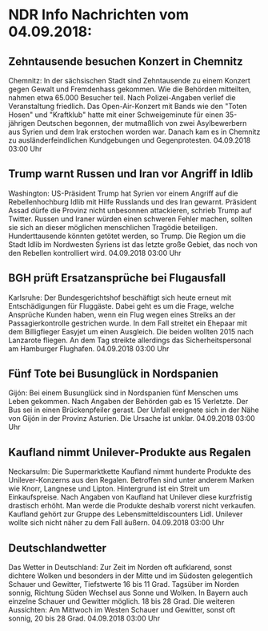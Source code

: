 # NDR Info Nachrichten vom 04.09.2018:


## Zehntausende besuchen Konzert in Chemnitz
Chemnitz: In der sächsischen Stadt sind Zehntausende zu einem Konzert gegen Gewalt und Fremdenhass gekommen. Wie die Behörden mitteilten, nahmen etwa 65.000 Besucher teil. Nach Polizei-Angaben verlief die Veranstaltung friedlich. Das Open-Air-Konzert mit Bands wie den "Toten Hosen" und "Kraftklub" hatte mit einer Schweigeminute für einen 35-jährigen Deutschen begonnen, der mutmaßlich von zwei Asylbewerbern aus Syrien und dem Irak erstochen worden war. Danach kam es in Chemnitz zu ausländerfeindlichen Kundgebungen und Gegenprotesten. 04.09.2018 03:00 Uhr 

## Trump warnt Russen und Iran vor Angriff in Idlib
Washington:   US-Präsident Trump hat Syrien vor einem Angriff auf die Rebellenhochburg Idlib mit Hilfe Russlands und des Iran gewarnt. Präsident Assad dürfe die Provinz nicht unbesonnen attackieren, schrieb Trump auf Twitter. Russen und Iraner würden einen schweren Fehler machen, sollten sie sich an dieser möglichen menschlichen Tragödie beteiligen. Hunderttausende könnten getötet werden, so Trump. Die Region um die Stadt Idlib im Nordwesten Syriens ist das letzte große Gebiet, das noch von den Rebellen kontrolliert wird. 04.09.2018 03:00 Uhr 

## BGH prüft Ersatzansprüche bei Flugausfall
Karlsruhe: Der Bundesgerichtshof beschäftigt sich heute erneut mit Entschädigungen für Fluggäste. Dabei geht es um die Frage, welche Ansprüche Kunden haben, wenn ein Flug wegen eines Streiks an der Passagierkontrolle gestrichen wurde. In dem Fall streitet ein Ehepaar mit dem Billigfieger Easyjet um einen Ausgleich. Die beiden wollten 2015 nach Lanzarote fliegen. An dem Tag streikte allerdings das Sicherheitspersonal am Hamburger Flughafen. 04.09.2018 03:00 Uhr 

## Fünf Tote bei Busunglück in Nordspanien
Gijón: Bei einem Busunglück sind in Nordspanien fünf Menschen ums Leben gekommen. Nach Angaben der Behörden gab es 15 Verletzte. Der Bus sei in einen Brückenpfeiler gerast. Der Unfall ereignete sich in der Nähe von Gijón in der Provinz Asturien. Die Ursache ist unklar. 04.09.2018 03:00 Uhr 

## Kaufland nimmt Unilever-Produkte aus Regalen
Neckarsulm: Die Supermarktkette Kaufland nimmt hunderte Produkte des Unilever-Konzerns aus den Regalen. Betroffen sind unter anderem Marken wie Knorr, Langnese und Lipton. Hintergrund ist ein Streit um Einkaufspreise. Nach Angaben von Kaufland hat Unilever diese kurzfristig drastisch erhöht. Man werde die Produkte deshalb vorerst nicht verkaufen. Kaufland gehört zur Gruppe des Lebensmitteldiscounters Lidl. Unilever wollte sich nicht näher zu dem Fall äußern. 04.09.2018 03:00 Uhr 

## Deutschlandwetter
Das Wetter in Deutschland:
Zur Zeit im Norden oft aufklarend, sonst dichtere Wolken und besonders in der Mitte und im Südosten gelegentlich Schauer und Gewitter, Tiefstwerte 16 bis 11 Grad. Tagsüber im Norden sonnig, Richtung Süden Wechsel aus Sonne und Wolken. In Bayern auch einzelne Schauer und Gewitter möglich. 18 bis 28 Grad. Die weiteren Aussichten: Am Mittwoch im Westen Schauer und Gewitter, sonst oft sonnig, 20 bis 28 Grad. 04.09.2018 03:00 Uhr 
